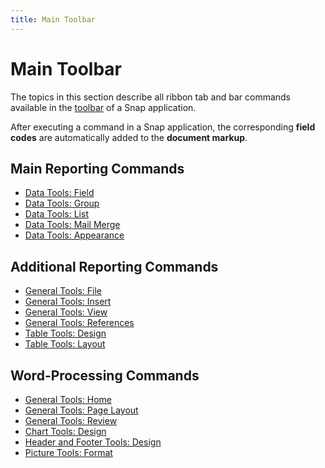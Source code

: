 ```yaml
---
title: Main Toolbar
---
```

# Main Toolbar
The topics in this section describe all ribbon tab and bar commands available in the [toolbar](../../../../interface-elements-for-desktop/articles/snap-reporting-engine/graphical-user-interface/snap-application-elements/main-toolbar.md) of a Snap application.

After executing a command in a Snap application, the corresponding **field codes** are automatically added to the **document markup**.

## Main Reporting Commands
* [Data Tools: Field](../../../../interface-elements-for-desktop/articles/snap-reporting-engine/graphical-user-interface/main-toolbar/data-tools-field.md)
* [Data Tools: Group](../../../../interface-elements-for-desktop/articles/snap-reporting-engine/graphical-user-interface/main-toolbar/data-tools-group.md)
* [Data Tools: List](../../../../interface-elements-for-desktop/articles/snap-reporting-engine/graphical-user-interface/main-toolbar/data-tools-list.md)
* [Data Tools: Mail Merge](../../../../interface-elements-for-desktop/articles/snap-reporting-engine/graphical-user-interface/main-toolbar/data-tools-mail-merge.md)
* [Data Tools: Appearance](../../../../interface-elements-for-desktop/articles/snap-reporting-engine/graphical-user-interface/main-toolbar/data-tools-appearance.md)

## Additional Reporting Commands
* [General Tools: File](../../../../interface-elements-for-desktop/articles/snap-reporting-engine/graphical-user-interface/main-toolbar/general-tools-file.md)
* [General Tools: Insert](../../../../interface-elements-for-desktop/articles/snap-reporting-engine/graphical-user-interface/main-toolbar/general-tools-insert.md)
* [General Tools: View](../../../../interface-elements-for-desktop/articles/snap-reporting-engine/graphical-user-interface/main-toolbar/general-tools-view.md)
* [General Tools: References](../../../../interface-elements-for-desktop/articles/snap-reporting-engine/graphical-user-interface/main-toolbar/general-tools-references.md)
* [Table Tools: Design](../../../../interface-elements-for-desktop/articles/snap-reporting-engine/graphical-user-interface/main-toolbar/table-tools-design.md)
* [Table Tools: Layout](../../../../interface-elements-for-desktop/articles/snap-reporting-engine/graphical-user-interface/main-toolbar/table-tools-layout.md)

## Word-Processing Commands
* [General Tools: Home](../../../../interface-elements-for-desktop/articles/snap-reporting-engine/graphical-user-interface/main-toolbar/general-tools-home.md)
* [General Tools: Page Layout](../../../../interface-elements-for-desktop/articles/snap-reporting-engine/graphical-user-interface/main-toolbar/general-tools-page-layout.md)
* [General Tools: Review](../../../../interface-elements-for-desktop/articles/snap-reporting-engine/graphical-user-interface/main-toolbar/general-tools-review.md)
* [Chart Tools: Design](../../../../interface-elements-for-desktop/articles/snap-reporting-engine/graphical-user-interface/main-toolbar/chart-tools-design.md)
* [Header and Footer Tools: Design](../../../../interface-elements-for-desktop/articles/snap-reporting-engine/graphical-user-interface/main-toolbar/header-and-footer-tools-design.md)
* [Picture Tools: Format](../../../../interface-elements-for-desktop/articles/snap-reporting-engine/graphical-user-interface/main-toolbar/picture-tools-format.md)